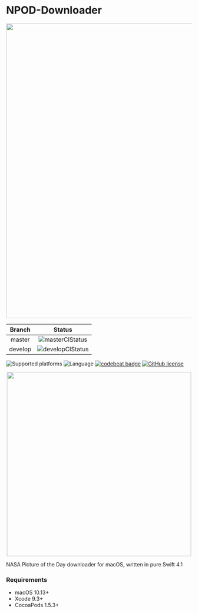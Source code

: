 # NPOD-Downloader

<p align="center">
    <img src="https://github.com/giulio92/NPOD-Downloader/blob/master/GitHub%20Page/Images/logo.png" width="800">
</p>

|**Branch**|**Status**|
|:--------:|:--------:|
|master|![masterCIStatus](https://travis-ci.org/giulio92/NPOD-Downloader.svg?branch=master)|
|develop|![developCIStatus](https://travis-ci.org/giulio92/NPOD-Downloader.svg?branch=develop)|

![Supported platforms](https://img.shields.io/badge/platform-macOS-lightgrey.svg)
![Language](https://img.shields.io/badge/language-Swift%203.0-orange.svg)
[![codebeat badge](https://codebeat.co/badges/4b80645c-8cde-4778-be71-e880d1e05d3f)](https://codebeat.co/projects/github-com-giulio92-npod-downloader)
[![GitHub license](https://img.shields.io/badge/license-AGPL-blue.svg)](https://raw.githubusercontent.com/giulio92/NPOD-Downloader/master/LICENSE.txt)

<p align="center">
    <img src="https://github.com/giulio92/NPOD-Downloader/blob/master/GitHub%20Page/Images/screenshot.png" width="500">
</p>

NASA Picture of the Day downloader for macOS, written in pure Swift 4.1

### Requirements
- macOS 10.13+
- Xcode 9.3+
- CocoaPods 1.5.3+
